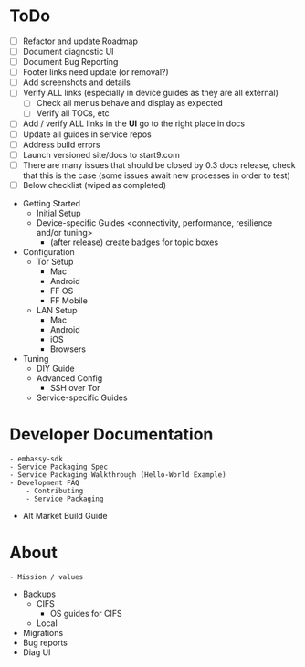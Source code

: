 # ToDo

- [ ] Refactor and update Roadmap
- [ ] Document diagnostic UI
- [ ] Document Bug Reporting
- [ ] Footer links need update (or removal?)
- [ ] Add screenshots and details
- [ ] Verify ALL links (especially in device guides as they are all external)
    - [ ] Check all menus behave and display as expected
    - [ ] Verify all TOCs, etc
- [ ] Add / verify ALL links in the **UI** go to the right place in docs
- [ ] Update all guides in service repos
- [ ] Address build errors
- [ ] Launch versioned site/docs to start9.com
- [ ] There are many issues that should be closed by 0.3 docs release, check that this is the case (some issues await new processes in order to test)
- [ ] Below checklist (wiped as completed)

- Getting Started
    - Initial Setup
    - Device-specific Guides <connectivity, performance, resilience and/or tuning>
        - (after release) create badges for topic boxes
- Configuration
    - Tor Setup
        - Mac
        - Android
        - FF OS
        - FF Mobile
    - LAN Setup
        - Mac
        - Android
        - iOS
        - Browsers
- Tuning
    - DIY Guide
    - Advanced Config
        - SSH over Tor
    - Service-specific Guides
# Developer Documentation
    - embassy-sdk
    - Service Packaging Spec
    - Service Packaging Walkthrough (Hello-World Example)
    - Development FAQ
        - Contributing
        - Service Packaging
- Alt Market Build Guide
# About
    - Mission / values
- Backups
    - CIFS
        - OS guides for CIFS
    - Local
- Migrations
- Bug reports
- Diag UI
